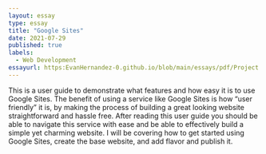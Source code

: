 ```yaml
---
layout: essay
type: essay
title: "Google Sites"
date: 2021-07-29
published: true
labels:
  - Web Development
essayurl: https:EvanHernandez-0.github.io/blob/main/essays/pdf/Project.pdf
---
```

 
This is a user guide to demonstrate what features and how easy it is to use Google Sites. The benefit of using a service like Google Sites is how “user friendly” it is, by making the process of building a great looking website straightforward and hassle free. After reading this user guide you should be able to navigate this service with ease and be able to effectively build a simple yet charming website.  I will be covering how to get started using Google Sites, create the base website, and add flavor and publish it. 
